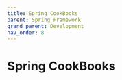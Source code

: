 ```yaml
---
title: Spring CookBooks
parent: Spring Framework
grand_parent: Development
nav_order: 8
---
```


# Spring CookBooks
